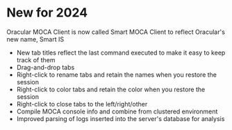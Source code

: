 # New for 2024

Oracular MOCA Client is now called Smart MOCA Client to reflect Oracular's new name, Smart IS

- New tab titles reflect the last command executed to make it easy to keep track of them
- Drag-and-drop tabs
- Right-click to rename tabs and retain the names when you restore the session
- Right-click to color tabs and retain the color when you restore the session
- Right-click to close tabs to the left/right/other
- Compile MOCA console info and combine from clustered environment
- Improved parsing of logs inserted into the server's database for analysis
